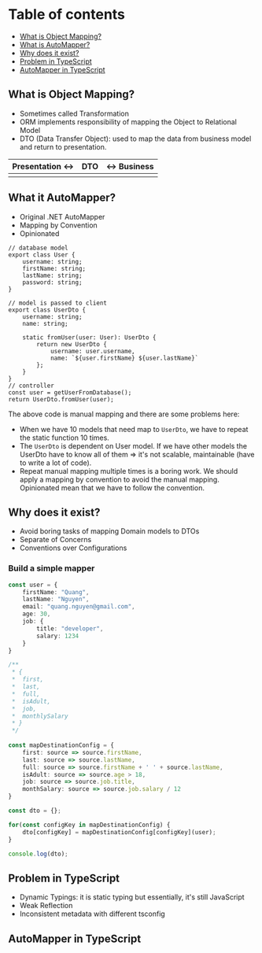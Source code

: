 # Table of contents
- [What is Object Mapping?](#what-is-object-mapping)
- [What is AutoMapper?](#what-it-automapper)
- [Why does it exist?](#why-does-it-exist)
- [Problem in TypeScript](#problem-in-typescript)
- [AutoMapper in TypeScript](#automapper-in-typescript)

## What is Object Mapping?
- Sometimes called Transformation
- ORM implements responsibility of mapping the Object to Relational Model
- DTO (Data Transfer Object): used to map the data from business model and return to presentation.

| Presentation <-> | DTO | <-> Business |
| ----------- | ----------- | ----------- |
|   |  |  |

## What it AutoMapper?
- Original .NET AutoMapper
- Mapping by Convention
- Opinionated

```typescript:dsfas
// database model
export class User {
    username: string;
    firstName: string;
    lastName: string;
    password: string;
}

// model is passed to client
export class UserDto {
    username: string;
    name: string;

    static fromUser(user: User): UserDto {
        return new UserDto {
            username: user.username,
            name: `${user.firstName} ${user.lastName}`
        };
    }
}
// controller
const user = getUserFromDatabase();
return UserDto.fromUser(user);
```
The above code is manual mapping and there are some problems here:
- When we have 10 models that need map to `UserDto`, we have to repeat the static function 10 times.
- The `UserDto` is dependent on User model. If we have other models the UserDto have to know all of them => it's not scalable, maintainable (have to write a lot of code).
- Repeat manual mapping multiple times is a boring work.
We should apply a mapping by convention to avoid the manual mapping. 
Opinionated mean that we have to follow the convention.

## Why does it exist?
- Avoid boring tasks of mapping Domain models to DTOs
- Separate of Concerns
- Conventions over Configurations

### Build a simple mapper

```typescript
const user = {
    firstName: "Quang",
    lastName: "Nguyen",
    email: "quang.nguyen@gmail.com",
    age: 30,
    job: {
        title: "developer",
        salary: 1234
    }
}

/**
 * {
 *  first,
 *  last,
 *  full,
 *  isAdult,
 *  job,
 *  monthlySalary
 * }
 */
 
const mapDestinationConfig = {
    first: source => source.firstName,
    last: source => source.lastName,
    full: source => source.firstName + ' ' + source.lastName,
    isAdult: source => source.age > 18,
    job: source => source.job.title,
    monthSalary: source => source.job.salary / 12
}

const dto = {};

for(const configKey in mapDestinationConfig) {
    dto[configKey] = mapDestinationConfig[configKey](user);
}

console.log(dto);
```

## Problem in TypeScript
- Dynamic Typings: it is static typing but essentially, it's still JavaScript
- Weak Reflection
- Inconsistent metadata with different tsconfig
## AutoMapper in TypeScript